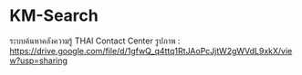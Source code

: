 # KM-Search
ระบบค้นหาคลังความรู้ THAI Contact Center 
รูปภาพ : https://drive.google.com/file/d/1gfwQ_q4ttq1RtJAoPcJjtW2gWVdL9xkX/view?usp=sharing
